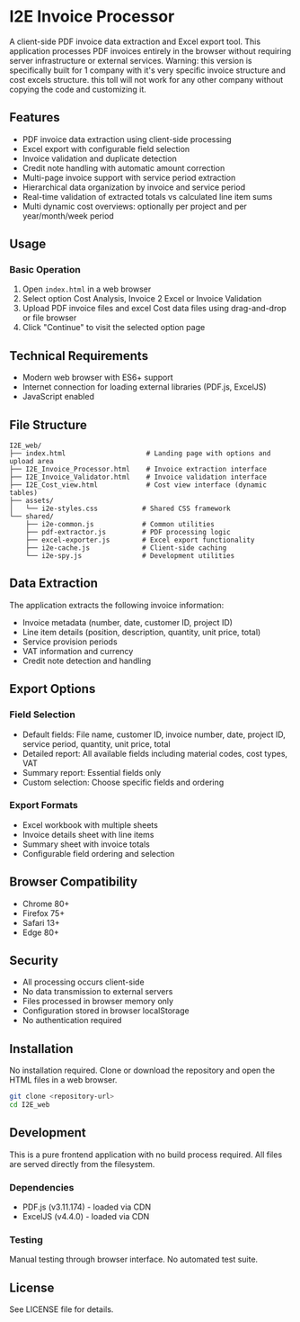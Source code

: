 # I2E Invoice Processor

A client-side PDF invoice data extraction and Excel export tool. This application processes PDF invoices entirely in the browser without requiring server infrastructure or external services.
Warning: this version is specifically built for 1 company with it's very specific invoice structure and cost excels structure. this toll will not work for any other company without copying the code and customizing it. 

## Features

- PDF invoice data extraction using client-side processing
- Excel export with configurable field selection
- Invoice validation and duplicate detection
- Credit note handling with automatic amount correction
- Multi-page invoice support with service period extraction
- Hierarchical data organization by invoice and service period
- Real-time validation of extracted totals vs calculated line item sums
- Multi dynamic cost overviews: optionally per project and per year/month/week period

## Usage

### Basic Operation

1. Open `index.html` in a web browser
2. Select option Cost Analysis, Invoice 2 Excel or Invoice Validation
3. Upload PDF invoice files and excel Cost data files using drag-and-drop or file browser
4. Click "Continue" to visit the selected option page

## Technical Requirements

- Modern web browser with ES6+ support
- Internet connection for loading external libraries (PDF.js, ExcelJS)
- JavaScript enabled

## File Structure

```
I2E_web/
├── index.html                    # Landing page with options and upload area
├── I2E_Invoice_Processor.html    # Invoice extraction interface
├── I2E_Invoice_Validator.html    # Invoice validation interface
├── I2E_Cost_view.html            # Cost view interface (dynamic tables)
├── assets/
│   └── i2e-styles.css           # Shared CSS framework
└── shared/
    ├── i2e-common.js            # Common utilities
    ├── pdf-extractor.js         # PDF processing logic
    ├── excel-exporter.js        # Excel export functionality
    ├── i2e-cache.js             # Client-side caching
    └── i2e-spy.js               # Development utilities
```

## Data Extraction

The application extracts the following invoice information:

- Invoice metadata (number, date, customer ID, project ID)
- Line item details (position, description, quantity, unit price, total)
- Service provision periods
- VAT information and currency
- Credit note detection and handling

## Export Options

### Field Selection
- Default fields: File name, customer ID, invoice number, date, project ID, service period, quantity, unit price, total
- Detailed report: All available fields including material codes, cost types, VAT
- Summary report: Essential fields only
- Custom selection: Choose specific fields and ordering

### Export Formats
- Excel workbook with multiple sheets
- Invoice details sheet with line items
- Summary sheet with invoice totals
- Configurable field ordering and selection

## Browser Compatibility

- Chrome 80+
- Firefox 75+
- Safari 13+
- Edge 80+

## Security

- All processing occurs client-side
- No data transmission to external servers
- Files processed in browser memory only
- Configuration stored in browser localStorage
- No authentication required

## Installation

No installation required. Clone or download the repository and open the HTML files in a web browser.

```bash
git clone <repository-url>
cd I2E_web
```

## Development

This is a pure frontend application with no build process required. All files are served directly from the filesystem.

### Dependencies
- PDF.js (v3.11.174) - loaded via CDN
- ExcelJS (v4.4.0) - loaded via CDN

### Testing
Manual testing through browser interface. No automated test suite.

## License

See LICENSE file for details.